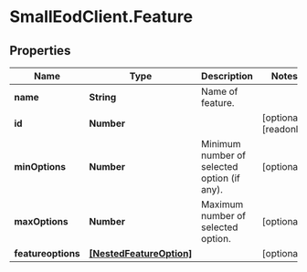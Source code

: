 # SmallEodClient.Feature

## Properties

Name | Type | Description | Notes
------------ | ------------- | ------------- | -------------
**name** | **String** | Name of feature. | 
**id** | **Number** |  | [optional] [readonly] 
**minOptions** | **Number** | Minimum number of selected option (if any). | [optional] 
**maxOptions** | **Number** | Maximum number of selected option. | [optional] 
**featureoptions** | [**[NestedFeatureOption]**](NestedFeatureOption.md) |  | [optional] 


